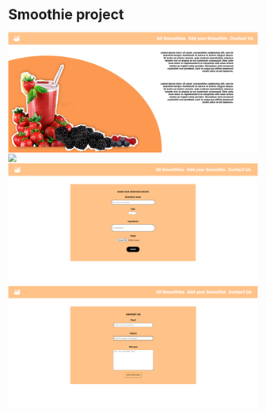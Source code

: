 # Smoothie project

<img src="./images/Homepage.png">
<img src="./all-smoothies.png">
<img src="./images/add-smoothies.png">
<img src="./images/contact-us.png">